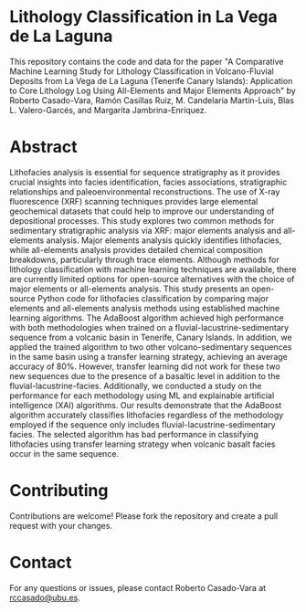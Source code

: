 # Lithology Classification in La Vega de La Laguna
This repository contains the code and data for the paper "A Comparative Machine Learning Study for Lithology Classification in Volcano-Fluvial Deposits from La Vega de La Laguna (Tenerife Canary Islands): Application to Core Lithology Log Using All-Elements and Major Elements Approach" by Roberto Casado-Vara, Ramón Casillas Ruiz, M. Candelaria Martín-Luis, Blas L. Valero-Garcés, and Margarita Jambrina-Enríquez.

# Abstract
Lithofacies analysis is essential for sequence stratigraphy as it provides crucial insights into facies identification, facies associations, stratigraphic relationships and paleoenvironmental reconstructions. The use of X-ray fluorescence (XRF) scanning techniques provides large elemental geochemical datasets that could help to improve our understanding of depositional processes. This study explores two common methods for sedimentary stratigraphic analysis via XRF: major elements analysis and all-elements analysis. Major elements analysis quickly identifies lithofacies, while all-elements analysis provides detailed chemical composition breakdowns, particularly through trace elements. Although methods for lithology classification with machine learning techniques are available, there are currently limited options for open-source alternatives with the choice of major elements or all-elements analysis. This study presents an open-source Python code for lithofacies classification by comparing major elements and all-elements analysis methods using established machine learning algorithms. The AdaBoost algorithm achieved high performance with both methodologies when trained on a   fluvial-lacustrine-sedimentary sequence from a volcanic basin in Tenerife, Canary Islands. In addition, we applied the trained algorithm to two other volcano-sedimentary sequences in the same basin using a transfer learning strategy, achieving an average accuracy of 80%. However, transfer learning did not work for these two new sequences due to the presence of a basaltic level in addition to the fluvial-lacustrine-facies. Additionally, we conducted a study on the performance for each methodology using ML and explainable artificial intelligence (XAI) algorithms. Our results demonstrate that the AdaBoost algorithm accurately classifies lithofacies regardless of the methodology employed if the sequence only includes fluvial-lacustrine-sedimentary facies. The selected algorithm has bad performance in classifying lithofacies using transfer learning strategy when volcanic basalt facies occur in the same sequence.

# Contributing
Contributions are welcome! Please fork the repository and create a pull request with your changes.

# Contact
For any questions or issues, please contact Roberto Casado-Vara at rccasado@ubu.es.
